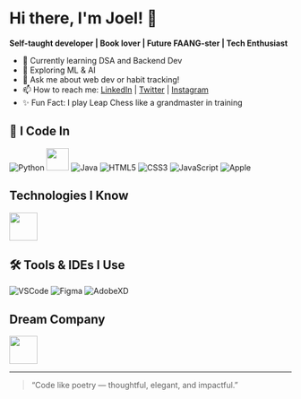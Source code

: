 # Hi there, I'm Joel! 👋

**Self-taught developer | Book lover | Future FAANG-ster | Tech Enthusiast**

- 🌱 Currently learning DSA and Backend Dev
- 🤖 Exploring ML & AI
- 💬 Ask me about web dev or habit tracking!
- 📫 How to reach me: [LinkedIn](https://www.linkedin.com/in/joel-a-r/) | [Twitter](https://x.com/joel__professor) | [Instagram](https://www.instagram.com/smuggler_teritory?igsh=MXJ0MGloNGZ4Zmx3MA==)
- ✨ Fun Fact: I play Leap Chess like a grandmaster in training

## 🚀 I Code In
![Python](https://img.shields.io/badge/-Python-black?style=flat-square&logo=python)
<img src="https://cdn.jsdelivr.net/gh/devicons/devicon/icons/python/python-original.svg" width="40" height="40"/>
![Java](https://img.shields.io/badge/-Java-black?style=flat-square&logo=java)
![HTML5](https://img.shields.io/badge/-HTML5-E34F26?style=flat-square&logo=html5)
![CSS3](https://img.shields.io/badge/-CSS3-1572B6?style=flat-square&logo=css3)
![JavaScript](https://img.shields.io/badge/-JavaScript-black?style=flat-square&logo=javascript)
![Apple](#000000)

## Technologies I Know
<img src="https://cdn.jsdelivr.net/gh/devicons/devicon@latest/icons/bootstrap/bootstrap-original.svg" width="50" height="50"  />

## 🛠️ Tools & IDEs I Use
![VSCode](https://img.shields.io/badge/-VSCode-007ACC?style=flat-square&logo=visual-studio-code)
![Figma](https://img.shields.io/badge/-Figma-black?style=flat-square&logo=figma)
![AdobeXD](https://img.shields.io/badge/-AdobeXD-FF61F6?style=flat-square&logo=adobe-xd)

## Dream Company
<img src="https://cdn.jsdelivr.net/gh/devicons/devicon@latest/icons/apple/apple-original.svg" width="50" height="50" />
<i class="devicon-apple-original"></i>
          
---

> “Code like poetry — thoughtful, elegant, and impactful.”

